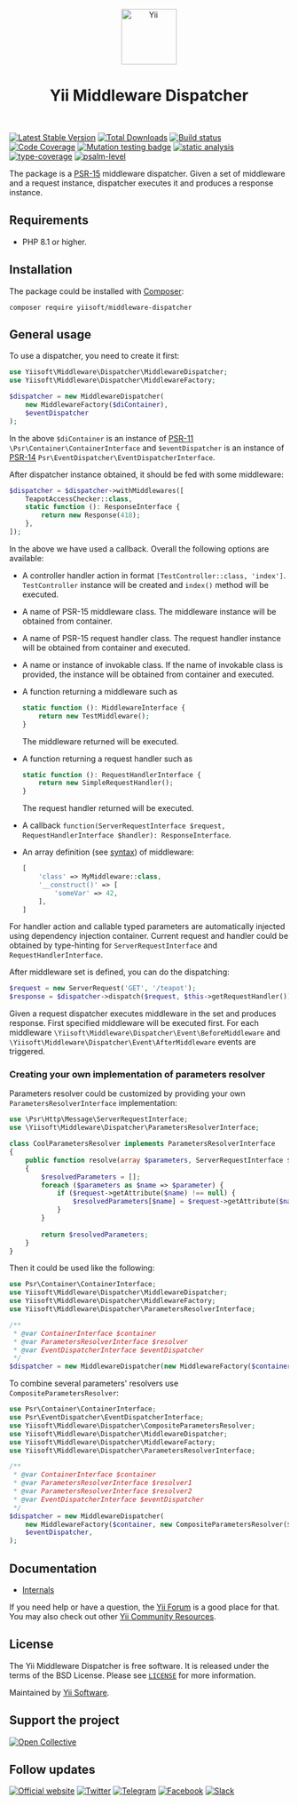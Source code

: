 <p align="center">
    <a href="https://github.com/yiisoft" target="_blank">
        <img src="https://yiisoft.github.io/docs/images/yii_logo.svg" height="100px" alt="Yii">
    </a>
    <h1 align="center">Yii Middleware Dispatcher</h1>
    <br>
</p>

[![Latest Stable Version](https://poser.pugx.org/yiisoft/middleware-dispatcher/v)](https://packagist.org/packages/yiisoft/middleware-dispatcher)
[![Total Downloads](https://poser.pugx.org/yiisoft/middleware-dispatcher/downloads)](https://packagist.org/packages/yiisoft/middleware-dispatcher)
[![Build status](https://github.com/yiisoft/middleware-dispatcher/actions/workflows/build.yml/badge.svg)](https://github.com/yiisoft/middleware-dispatcher/actions/workflows/build.yml)
[![Code Coverage](https://codecov.io/gh/yiisoft/middleware-dispatcher/branch/master/graph/badge.svg)](https://codecov.io/gh/yiisoft/middleware-dispatcher)
[![Mutation testing badge](https://img.shields.io/endpoint?style=flat&url=https%3A%2F%2Fbadge-api.stryker-mutator.io%2Fgithub.com%2Fyiisoft%2Fmiddleware-dispatcher%2Fmaster)](https://dashboard.stryker-mutator.io/reports/github.com/yiisoft/middleware-dispatcher/master)
[![static analysis](https://github.com/yiisoft/middleware-dispatcher/workflows/static%20analysis/badge.svg)](https://github.com/yiisoft/middleware-dispatcher/actions?query=workflow%3A%22static+analysis%22)
[![type-coverage](https://shepherd.dev/github/yiisoft/middleware-dispatcher/coverage.svg)](https://shepherd.dev/github/yiisoft/middleware-dispatcher)
[![psalm-level](https://shepherd.dev/github/yiisoft/middleware-dispatcher/level.svg)](https://shepherd.dev/github/yiisoft/middleware-dispatcher)

The package is a [PSR-15](https://www.php-fig.org/psr/psr-15/) middleware dispatcher. Given a set of middleware and a
request instance, dispatcher executes it and produces a response instance.

## Requirements

- PHP 8.1 or higher.

## Installation

The package could be installed with [Composer](https://getcomposer.org):

```shell
composer require yiisoft/middleware-dispatcher
```

## General usage

To use a dispatcher, you need to create it first:

```php
use Yiisoft\Middleware\Dispatcher\MiddlewareDispatcher;
use Yiisoft\Middleware\Dispatcher\MiddlewareFactory;

$dispatcher = new MiddlewareDispatcher(
    new MiddlewareFactory($diContainer),
    $eventDispatcher
);
```

In the above `$diContainer` is an instance of [PSR-11](https://www.php-fig.org/psr/psr-11/) `\Psr\Container\ContainerInterface`
and `$eventDispatcher` is an instance of [PSR-14](https://www.php-fig.org/psr/psr-14/) `Psr\EventDispatcher\EventDispatcherInterface`.

After dispatcher instance obtained, it should be fed with some middleware:

```php
$dispatcher = $dispatcher->withMiddlewares([
    TeapotAccessChecker::class,
    static function (): ResponseInterface {
        return new Response(418);
    },
]);
```

In the above we have used a callback. Overall the following options are available:

- A controller handler action in format `[TestController::class, 'index']`. `TestController` instance will be created and
  `index()` method will be executed.
- A name of PSR-15 middleware class. The middleware instance will be obtained from container.
- A name of PSR-15 request handler class. The request handler instance will be obtained from container and executed.
- A name or instance of invokable class. If the name of invokable class is provided, the instance will be
  obtained from container and executed.
- A function returning a middleware such as

  ```php
  static function (): MiddlewareInterface {
      return new TestMiddleware();
  }
  ```

  The middleware returned will be executed.
- A function returning a request handler such as

  ```php
  static function (): RequestHandlerInterface {
      return new SimpleRequestHandler();
  }
  ```

  The request handler returned will be executed.
- A callback `function(ServerRequestInterface $request, RequestHandlerInterface $handler): ResponseInterface`.
- An array definition (see [syntax](https://github.com/yiisoft/definitions#arraydefinition)) of middleware:

  ```php
  [
      'class' => MyMiddleware::class,
      '__construct()' => [
          'someVar' => 42,
      ],
  ]
  ```

For handler action and callable typed parameters are automatically injected using dependency injection container.
Current request and handler could be obtained by type-hinting for `ServerRequestInterface` and `RequestHandlerInterface`.

After middleware set is defined, you can do the dispatching:

```php
$request = new ServerRequest('GET', '/teapot');
$response = $dispatcher->dispatch($request, $this->getRequestHandler());
```

Given a request dispatcher executes middleware in the set and produces response. First specified middleware will be
executed first. For each middleware
`\Yiisoft\Middleware\Dispatcher\Event\BeforeMiddleware` and `\Yiisoft\Middleware\Dispatcher\Event\AfterMiddleware`
events are triggered.

### Creating your own implementation of parameters resolver

Parameters resolver could be customized by providing your own `ParametersResolverInterface` implementation:

```php
use \Psr\Http\Message\ServerRequestInterface;
use \Yiisoft\Middleware\Dispatcher\ParametersResolverInterface;

class CoolParametersResolver implements ParametersResolverInterface
{
    public function resolve(array $parameters, ServerRequestInterface $request): array
    {
        $resolvedParameters = [];
        foreach ($parameters as $name => $parameter) {
            if ($request->getAttribute($name) !== null) {
                $resolvedParameters[$name] = $request->getAttribute($name)
            }
        }
        
        return $resolvedParameters;
    }
}
```

Then it could be used like the following:

```php
use Psr\Container\ContainerInterface;
use Yiisoft\Middleware\Dispatcher\MiddlewareDispatcher;
use Yiisoft\Middleware\Dispatcher\MiddlewareFactory;
use Yiisoft\Middleware\Dispatcher\ParametersResolverInterface;

/** 
 * @var ContainerInterface $container
 * @var ParametersResolverInterface $resolver
 * @var EventDispatcherInterface $eventDispatcher 
 */
$dispatcher = new MiddlewareDispatcher(new MiddlewareFactory($container, $resolver), $eventDispatcher);
```

To combine several parameters' resolvers use `CompositeParametersResolver`:

```php
use Psr\Container\ContainerInterface;
use Psr\EventDispatcher\EventDispatcherInterface;
use Yiisoft\Middleware\Dispatcher\CompositeParametersResolver;
use Yiisoft\Middleware\Dispatcher\MiddlewareDispatcher;
use Yiisoft\Middleware\Dispatcher\MiddlewareFactory;
use Yiisoft\Middleware\Dispatcher\ParametersResolverInterface;

/** 
 * @var ContainerInterface $container
 * @var ParametersResolverInterface $resolver1
 * @var ParametersResolverInterface $resolver2
 * @var EventDispatcherInterface $eventDispatcher 
 */
$dispatcher = new MiddlewareDispatcher(
    new MiddlewareFactory($container, new CompositeParametersResolver($resolver1, $resolver2)), 
    $eventDispatcher,
);
```

## Documentation

- [Internals](docs/internals.md)

If you need help or have a question, the [Yii Forum](https://forum.yiiframework.com/c/yii-3-0/63) is a good place for that.
You may also check out other [Yii Community Resources](https://www.yiiframework.com/community).

## License

The Yii Middleware Dispatcher is free software. It is released under the terms of the BSD License.
Please see [`LICENSE`](./LICENSE.md) for more information.

Maintained by [Yii Software](https://www.yiiframework.com/).

## Support the project

[![Open Collective](https://img.shields.io/badge/Open%20Collective-sponsor-7eadf1?logo=open%20collective&logoColor=7eadf1&labelColor=555555)](https://opencollective.com/yiisoft)

## Follow updates

[![Official website](https://img.shields.io/badge/Powered_by-Yii_Framework-green.svg?style=flat)](https://www.yiiframework.com/)
[![Twitter](https://img.shields.io/badge/twitter-follow-1DA1F2?logo=twitter&logoColor=1DA1F2&labelColor=555555?style=flat)](https://twitter.com/yiiframework)
[![Telegram](https://img.shields.io/badge/telegram-join-1DA1F2?style=flat&logo=telegram)](https://t.me/yii3en)
[![Facebook](https://img.shields.io/badge/facebook-join-1DA1F2?style=flat&logo=facebook&logoColor=ffffff)](https://www.facebook.com/groups/yiitalk)
[![Slack](https://img.shields.io/badge/slack-join-1DA1F2?style=flat&logo=slack)](https://yiiframework.com/go/slack)
